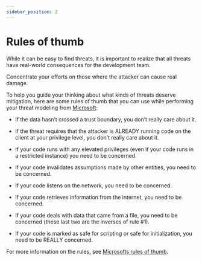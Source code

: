 ```yaml
---
sidebar_position: 2
---
```


# Rules of thumb

While it can be easy to find threats, it is important to realize that all threats have real-world consequences for the development team.

Concentrate your efforts on those where the attacker can cause real damage.

To help you guide your thinking about what kinds of threats deserve mitigation, here are some rules of thumb that you can use while performing your threat modeling from [Microsoft](https://docs.microsoft.com/en-us/archive/blogs/larryosterman/threat-modeling-again-threat-modeling-rules-of-thumb):

- If the data hasn’t crossed a trust boundary, you don’t really care about it.

- If the threat requires that the attacker is ALREADY running code on the client at your privilege level, you don’t really care about it.

- If your code runs with any elevated privileges (even if your code runs in a restricted instance) you need to be concerned.

- If your code invalidates assumptions made by other entities, you need to be concerned.

- If your code listens on the network, you need to be concerned.

- If your code retrieves information from the internet, you need to be concerned.

- If your code deals with data that came from a file, you need to be concerned (these last two are the inverses of rule #1).

- If your code is marked as safe for scripting or safe for initialization, you need to be REALLY concerned.

For more information on the rules, see [Microsofts rules of thumb](https://docs.microsoft.com/en-us/archive/blogs/larryosterman/threat-modeling-again-threat-modeling-rules-of-thumb).
